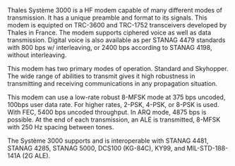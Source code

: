 Thales Système 3000 is a HF modem capable of many different modes of transmission. It has a unique preamble and format to its signals. This modem is equipted on TRC-3600 and TRC-1752 transceivers developed by Thales in France. The modem supports ciphered voice as well as data transmission. Digital voice is also available as per STANAG 4479 standards with 800 bps w/ interleaving, or 2400 bps according to STANAG 4198, without interleaving.

This modem has two primary modes of operation. Standard and Skyhopper. The wide range of abilities to transmit gives it high robustness in transmitting and receiving communications in any propagation situation.

This modem can use a low-rate robust 8-MFSK mode at 375 bps uncoded, 100bps user data rate. For higher rates, 2-PSK, 4-PSK, or 8-PSK is used. With FEC, 5400 bps uncoded throughput. In ARQ mode, 4875 bps is possible. At the end of each transmission, an ALE is transmitted, 8-MFSK with 250 Hz spacing between tones.

The Système 3000 supports and is interoperable with STANAG 4481, STANAG 4285, STANAG 5000, DCS100 (KG-84C), KY99, and MIL-STD-188-141A (2G ALE).